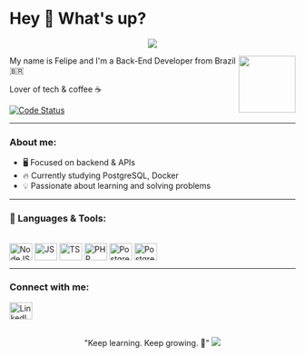 # Hey 👋 What's up?
<p align="center">
  <img src="https://capsule-render.vercel.app/api?type=waving&color=0:16a34a,100:15803d&height=120&section=header"/>
</p>
<img align="right" src="https://i.imgur.com/ipI5nW3.gif" width="100"/>
My name is Felipe and I'm a Back-End Developer from Brazil 🇧🇷 

Lover of tech & coffee ☕   

[![Code Status](https://img.shields.io/badge/Coding-Always-green?style=for-the-badge&logo=github)](https://github.com/30felipedev)

---

### About me:
- 🖥️ Focused on backend & APIs
- 🔥 Currently studying PostgreSQL, Docker
- 💡 Passionate about learning and solving problems

---

### 🧰 Languages & Tools:
<div style="display: inline_block"><br/>
  <img align="center" alt="NodeJS" height="30" width="40" src="https://cdn.jsdelivr.net/gh/devicons/devicon/icons/nodejs/nodejs-original.svg">
  <img align="center" alt="JS" height="30" width="40" src="https://cdn.jsdelivr.net/gh/devicons/devicon/icons/javascript/javascript-original.svg">
  <img align="center" alt="TS" height="30" width="40" src="https://cdn.jsdelivr.net/gh/devicons/devicon/icons/typescript/typescript-original.svg">
  <img align="center" alt="PHP" height="30" width="40" src="https://cdn.jsdelivr.net/gh/devicons/devicon/icons/php/php-original.svg">
  <img align="center" alt="PostgreSQL" height="30" width="40" src="https://cdn.jsdelivr.net/gh/devicons/devicon/icons/postgresql/postgresql-original.svg">
  <img align="center" alt="PostgreSQL" height="30" width="40" src="https://cdn.jsdelivr.net/gh/devicons/devicon@latest/icons/git/git-original.svg">
</div>

---

### Connect with me:
<a href="https://www.linkedin.com/in/felipe-barretto-990054304/" target="_blank">
  <img src="https://cdn.jsdelivr.net/gh/devicons/devicon/icons/linkedin/linkedin-original.svg" width="40" height="30" alt="LinkedIn">
</a>
<br></br>

<p align="center">"Keep learning. Keep growing. 🚀"
  <img src="https://capsule-render.vercel.app/api?type=waving&color=0:16a34a,100:15803d&height=120&section=footer"/>
</p>

